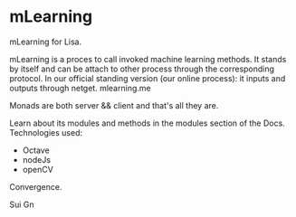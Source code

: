 # mLearning
mLearning for Lisa.

mLearning is a proces to call invoked machine learning methods.
It stands by itself and can be attach to other process through the corresponding protocol.
In our official standing version (our online process): it inputs and outputs through netget.
mlearning.me

Monads are both server && client and that's all they are.

Learn about its modules and methods in the modules section of the Docs.
Technologies used:
- Octave 
- nodeJs 
- openCV

Convergence.

Sui Gn

